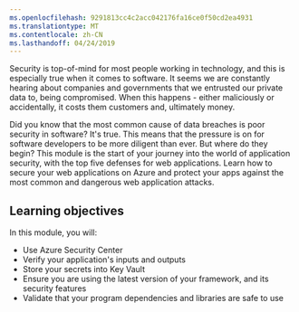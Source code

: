 ```yaml
---
ms.openlocfilehash: 9291813cc4c2acc042176fa16ce0f50cd2ea4931
ms.translationtype: MT
ms.contentlocale: zh-CN
ms.lasthandoff: 04/24/2019
---
```

Security is top-of-mind for most people working in technology, and this is especially true when it comes to software. It seems we are constantly hearing about companies and governments that we entrusted our private data to, being compromised. When this happens - either maliciously or accidentally, it costs them customers and, ultimately money.

Did you know that the most common cause of data breaches is poor security in software? It's true.  This means that the pressure is on for software developers to be more diligent than ever. But where do they begin? This module is the start of your journey into the world of application security, with the top five defenses for web applications. Learn how to secure your web applications on Azure and protect your apps against the most common and dangerous web application attacks.

## <a name="learning-objectives"></a>Learning objectives

In this module, you will:

* Use Azure Security Center
* Verify your application's inputs and outputs
* Store your secrets into Key Vault
* Ensure you are using the latest version of your framework, and its security features
* Validate that your program dependencies and libraries are safe to use
